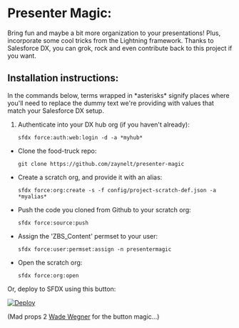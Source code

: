 # Presenter Magic: 
Bring fun and maybe a bit more organization to your presentations! Plus, incorporate some cool tricks from the Lightning framework. Thanks to Salesforce DX, you can grok, rock and even contribute back to this project if you want. 

## Installation instructions:

In the commands below, terms wrapped in \*asterisks\* signify places where you'll need to replace the dummy text we're providing with values that match your Salesforce DX setup.

1. Authenticate into your DX hub org (if you haven't already):
	
	```
	sfdx force:auth:web:login -d -a *myhub* 
	```
- Clone the food-truck repo:
	
	```
	git clone https://github.com/zaynelt/presenter-magic
	```
- Create a scratch org, and provide it with an alias:
	
	```
	sfdx force:org:create -s -f config/project-scratch-def.json -a *myalias*
	```
- Push the code you cloned from Github to your scratch org:
	
	```
	sfdx force:source:push
	```
- Assign the 'ZBS_Content' permset to your user: 
	
	```
	sfdx force:user:permset:assign -n presentermagic
	```
- Open the scratch org:
	
	```
	sfdx force:org:open
	```

Or, deploy to SFDX using this button:

[![Deploy](https://deploy-to-sfdx.com/dist/assets/images/DeployToSFDX.svg)](https://deploy-to-sfdx.com/deploy?template=https://github.com/zaynelt/presenter-magic)

(Mad props 2 [Wade Wegner](https://github.com/wadewegner/sfdx-simple/) for the button magic...)


